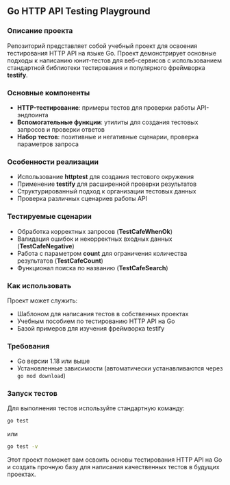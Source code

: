 ## Go HTTP API Testing Playground

### Описание проекта
Репозиторий представляет собой учебный проект для освоения тестирования HTTP API на языке Go. Проект демонстрирует основные подходы к написанию юнит-тестов для веб-сервисов с использованием стандартной библиотеки тестирования и популярного фреймворка **testify**.

### Основные компоненты
* **HTTP-тестирование**: примеры тестов для проверки работы API-эндпоинта
* **Вспомогательные функции**: утилиты для создания тестовых запросов и проверки ответов
* **Набор тестов**: позитивные и негативные сценарии, проверка параметров запроса

### Особенности реализации
* Использование **httptest** для создания тестового окружения
* Применение **testify** для расширенной проверки результатов
* Структурированный подход к организации тестовых данных
* Проверка различных сценариев работы API

### Тестируемые сценарии
* Обработка корректных запросов (**TestCafeWhenOk**)
* Валидация ошибок и некорректных входных данных (**TestCafeNegative**)
* Работа с параметром **count** для ограничения количества результатов (**TestCafeCount**)
* Функционал поиска по названию (**TestCafeSearch**)

### Как использовать
Проект может служить:
* Шаблоном для написания тестов в собственных проектах
* Учебным пособием по тестированию HTTP API на Go
* Базой примеров для изучения фреймворка testify

### Требования
* Go версии 1.18 или выше
* Установленные зависимости (автоматически устанавливаются через `go mod download`)

### Запуск тестов
Для выполнения тестов используйте стандартную команду:
```bash
go test
```
или
```bash
go test -v
```

Этот проект поможет вам освоить основы тестирования HTTP API на Go и создать прочную базу для написания качественных тестов в будущих проектах.
